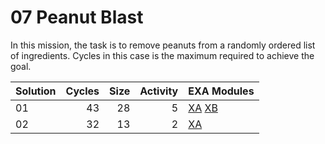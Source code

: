 # 07 Peanut Blast

In this mission, the task is to remove peanuts from a randomly ordered list of ingredients.  Cycles in this case is the maximum required to achieve the goal.

| Solution | Cycles | Size | Activity | EXA Modules|
|:---------|-------:|-----:|---------:|------------|
| 01       |     43 |   28 |        5 | [XA](01-XA.exa) [XB](01-XB.exa) |
| 02       |     32 |   13 |        2 | [XA](02-XA.exa) |